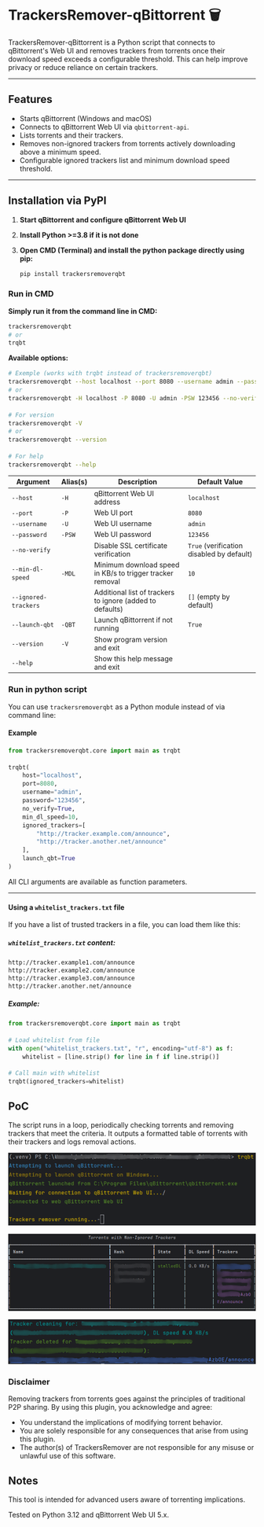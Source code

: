 # TrackersRemover-qBittorrent 🗑️

TrackersRemover-qBittorrent is a Python script that connects to qBittorrent's Web UI and removes trackers from torrents once their download speed exceeds a configurable threshold. This can help improve privacy or reduce reliance on certain trackers.

---

## Features

- Starts qBittorrent (Windows and macOS)
- Connects to qBittorrent Web UI via `qbittorrent-api`.
- Lists torrents and their trackers.
- Removes non-ignored trackers from torrents actively downloading above a minimum speed.
- Configurable ignored trackers list and minimum download speed threshold.

---

## Installation via PyPI

1. **Start qBittorrent and configure qBittorrent Web UI**

2. **Install Python >=3.8 if it is not done**

3. **Open CMD (Terminal) and install the python package directly using pip:**

    ```bash
    pip install trackersremoverqbt
    ```

### Run in CMD
**Simply run it from the command line in CMD:**

 ```bash
 trackersremoverqbt
 # or
 trqbt
 ```

**Available options:**

```bash
# Exemple (works with trqbt instead of trackersremoverqbt)
trackersremoverqbt --host localhost --port 8080 --username admin --password 123456 --no-verify True --min-dl-speed 15 --launch-qbt True --ignored-trackers "tracker1.example.com" "tracker2.example.com"
# or
trackersremoverqbt -H localhost -P 8080 -U admin -PSW 123456 --no-verify True -MDL 15 -QBT True --ignored-trackers "tracker1.example.com" "tracker2.example.com"

# For version
trackersremoverqbt -V
# or
trackersremoverqbt --version

# For help
trackersremoverqbt --help
```

| Argument             | Alias(s) | Description                                               | Default Value                             |
|----------------------|----------|-----------------------------------------------------------|-------------------------------------------|
| `--host`             | `-H`     | qBittorrent Web UI address                                | `localhost`                               |
| `--port`             | `-P`     | Web UI port                                               | `8080`                                    |
| `--username`         | `-U`     | Web UI username                                           | `admin`                                   |
| `--password`         | `-PSW`   | Web UI password                                           | `123456`                                  |
| `--no-verify`        |          | Disable SSL certificate verification                      | `True` (verification disabled by default) |
| `--min-dl-speed`     | `-MDL`   | Minimum download speed in KB/s to trigger tracker removal | `10`                                      |
| `--ignored-trackers` |          | Additional list of trackers to ignore (added to defaults) | `[]` (empty by default)                   |
| `--launch-qbt`       | `-QBT`   | Launch qBittorrent if not running                         | `True`                                    |
| `--version`          | `-V`     | Show program version and exit                             |                                           |
| `--help`             |          | Show this help message and exit                           |                                           |
  
### Run in python script

You can use `trackersremoverqbt` as a Python module instead of via command line:

#### Example

```python
from trackersremoverqbt.core import main as trqbt

trqbt(
    host="localhost",
    port=8080,
    username="admin",
    password="123456",
    no_verify=True,
    min_dl_speed=10,
    ignored_trackers=[
        "http://tracker.example.com/announce",
        "http://tracker.another.net/announce"
    ],
    launch_qbt=True
)
```

All CLI arguments are available as function parameters.

---

#### Using a `whitelist_trackers.txt` file

If you have a list of trusted trackers in a file, you can load them like this:

##### `whitelist_trackers.txt` content:

```
http://tracker.example1.com/announce
http://tracker.example2.com/announce
http://tracker.example3.com/announce
http://tracker.another.net/announce
```

##### Example:

```python
from trackersremoverqbt.core import main as trqbt

# Load whitelist from file
with open("whitelist_trackers.txt", "r", encoding="utf-8") as f:
    whitelist = [line.strip() for line in f if line.strip()]

# Call main with whitelist
trqbt(ignored_trackers=whitelist)
```

## PoC
The script runs in a loop, periodically checking torrents and removing trackers that meet the criteria. It outputs a 
formatted table of torrents with their trackers and logs removal actions.

![alt text](img/login.png)

![alt text](img/torrent.png)

![alt text](img/remove.png)

### Disclaimer

Removing trackers from torrents goes against the principles of traditional P2P sharing. By using this plugin, you acknowledge and agree:

- You understand the implications of modifying torrent behavior.
- You are solely responsible for any consequences that arise from using this plugin.
- The author(s) of TrackersRemover are not responsible for any misuse or unlawful use of this software.

## Notes

This tool is intended for advanced users aware of torrenting implications.

Tested on Python 3.12 and qBittorrent Web UI 5.x.